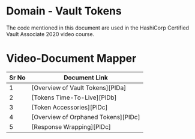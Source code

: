 # Domain - Vault Tokens

The code mentioned in this document are used in the HashiCorp Certified Vault Associate 2020 video course.


# Video-Document Mapper

| Sr No | Document Link |
| ------ | ------ |
| 1 | [Overview of Vault Tokens][PlDa] |
| 2 | [Tokens Time-To-Live][PlDb] |
| 3 | [Token Accessories][PlDc] |
| 4 | [Overview of Orphaned Tokens][PlDc] |
| 5 | [Response Wrapping][PlDc] |
